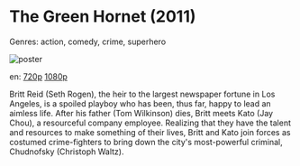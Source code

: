 # The Green Hornet (2011)

Genres: action, comedy, crime, superhero

![poster](http://image.tmdb.org/t/p/w500/4X9rmhvTXbRLFh5I107CobYVBue.jpg)

en:
  [720p](magnet:?xt=urn:btih:D9CD68E5AC219D574C1BA2714EF32F6C9BC14AB6&tr=udp://glotorrents.pw:6969/announce&tr=udp://tracker.opentrackr.org:1337/announce&tr=udp://torrent.gresille.org:80/announce&tr=udp://tracker.openbittorrent.com:80&tr=udp://tracker.coppersurfer.tk:6969&tr=udp://tracker.leechers-paradise.org:6969&tr=udp://p4p.arenabg.ch:1337&tr=udp://tracker.internetwarriors.net:1337)
  [1080p](magnet:?xt=urn:btih:256D4BAFAB04CE246877C7E14F8E2BAC5E226AE9&tr=udp://glotorrents.pw:6969/announce&tr=udp://tracker.opentrackr.org:1337/announce&tr=udp://torrent.gresille.org:80/announce&tr=udp://tracker.openbittorrent.com:80&tr=udp://tracker.coppersurfer.tk:6969&tr=udp://tracker.leechers-paradise.org:6969&tr=udp://p4p.arenabg.ch:1337&tr=udp://tracker.internetwarriors.net:1337)
  


Britt Reid (Seth Rogen), the heir to the largest newspaper fortune in Los Angeles, is a spoiled playboy who has been, thus far, happy to lead an aimless life. After his father (Tom Wilkinson) dies, Britt meets Kato (Jay Chou), a resourceful company employee. Realizing that they have the talent and resources to make something of their lives, Britt and Kato join forces as costumed crime-fighters to bring down the city's most-powerful criminal, Chudnofsky (Christoph Waltz).